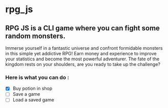 # rpg_js

## **RPG JS** is a CLI game where you can fight some random monsters.

Immerse yourself in a fantastic universe and confront formidable monsters in this simple yet addictive RPG! Earn money and experience to improve your statistics and become the most powerful adventurer. The fate of the kingdom rests on your shoulders, are you ready to take up the challenge?

### Here is what you can do :

- [x] Buy potion in shop
- [ ] Save a game
- [ ] Load a saved game
